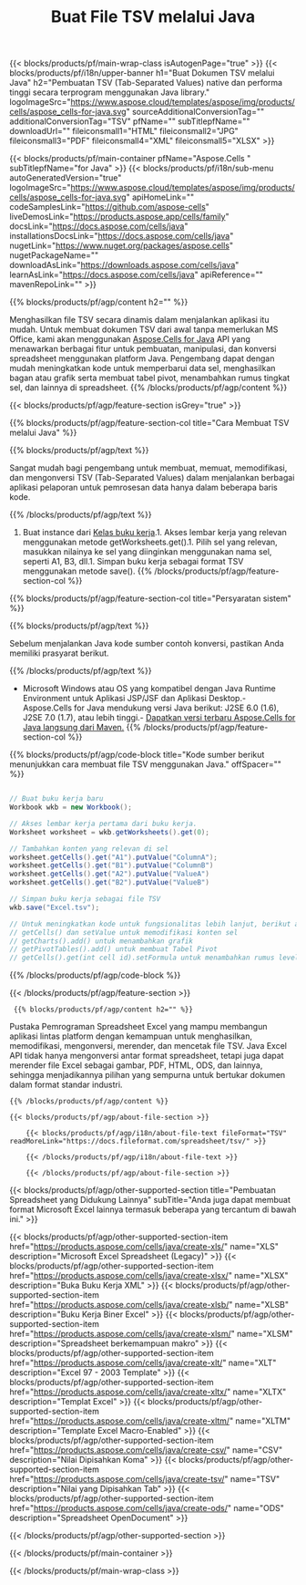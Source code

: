 ﻿---
title: Buat File TSV melalui Java 
url: /id/java/create-tsv/ 
description: Java Contoh kode untuk membuat dokumen TSV. Gunakan kode ini untuk membuat file TSV dalam Java desktop atau aplikasi web berbasis.
---
{{< blocks/products/pf/main-wrap-class isAutogenPage="true" >}}
{{< blocks/products/pf/i18n/upper-banner h1="Buat Dokumen TSV melalui Java" h2="Pembuatan TSV (Tab-Separated Values) native dan performa tinggi secara terprogram menggunakan Java library." logoImageSrc="https://www.aspose.cloud/templates/aspose/img/products/cells/aspose_cells-for-java.svg" sourceAdditionalConversionTag="" additionalConversionTag="TSV" pfName="" subTitlepfName="" downloadUrl="" fileiconsmall1="HTML" fileiconsmall2="JPG" fileiconsmall3="PDF" fileiconsmall4="XML" fileiconsmall5="XLSX" >}}

{{< blocks/products/pf/main-container pfName="Aspose.Cells " subTitlepfName="for Java" >}}
{{< blocks/products/pf/i18n/sub-menu autoGeneratedVersion="true" logoImageSrc="https://www.aspose.cloud/templates/aspose/img/products/cells/aspose_cells-for-java.svg" apiHomeLink="" codeSamplesLink="https://github.com/aspose-cells" liveDemosLink="https://products.aspose.app/cells/family" docsLink="https://docs.aspose.com/cells/java" installationsDocsLink="https://docs.aspose.com/cells/java" nugetLink="https://www.nuget.org/packages/aspose.cells" nugetPackageName="" downloadAsLink="https://downloads.aspose.com/cells/java" learnAsLink="https://docs.aspose.com/cells/java" apiReference="" mavenRepoLink="" >}}

{{% blocks/products/pf/agp/content h2="" %}}

 Menghasilkan file TSV secara dinamis dalam menjalankan aplikasi itu mudah. Untuk membuat dokumen TSV dari awal tanpa memerlukan MS Office, kami akan menggunakan
 [Aspose.Cells for Java](https://products.aspose.com/cells/java) 
 API yang menawarkan berbagai fitur untuk pembuatan, manipulasi, dan konversi spreadsheet menggunakan platform Java. Pengembang dapat dengan mudah meningkatkan kode untuk memperbarui data sel, menghasilkan bagan atau grafik serta membuat tabel pivot, menambahkan rumus tingkat sel, dan lainnya di spreadsheet.
{{% /blocks/products/pf/agp/content %}}

{{< blocks/products/pf/agp/feature-section isGrey="true" >}}

{{% blocks/products/pf/agp/feature-section-col title="Cara Membuat TSV melalui Java" %}}

{{% blocks/products/pf/agp/text %}}

 Sangat mudah bagi pengembang untuk membuat, memuat, memodifikasi, dan mengonversi TSV (Tab-Separated Values) dalam menjalankan berbagai aplikasi pelaporan untuk pemrosesan data hanya dalam beberapa baris kode.

{{% /blocks/products/pf/agp/text %}}

1. Buat instance dari [Kelas buku kerja](https://apireference.aspose.com/cells/java/com.aspose.cells/Workbook).1. Akses lembar kerja yang relevan menggunakan metode getWorksheets.get().1. Pilih sel yang relevan, masukkan nilainya ke sel yang diinginkan menggunakan nama sel, seperti A1, B3, dll.1. Simpan buku kerja sebagai format TSV menggunakan metode save().
{{% /blocks/products/pf/agp/feature-section-col %}}

{{% blocks/products/pf/agp/feature-section-col title="Persyaratan sistem" %}}

{{% blocks/products/pf/agp/text %}}

Sebelum menjalankan Java kode sumber contoh konversi, pastikan Anda memiliki prasyarat berikut.  

{{% /blocks/products/pf/agp/text %}}

- Microsoft Windows atau OS yang kompatibel dengan Java Runtime Environment untuk Aplikasi JSP/JSF dan Aplikasi Desktop.- Aspose.Cells for Java mendukung versi Java berikut: J2SE 6.0 (1.6), J2SE 7.0 (1.7), atau lebih tinggi.- [Dapatkan versi terbaru Aspose.Cells for Java langsung dari Maven.](https://docs.aspose.com/cells/java/installation/) 
{{% /blocks/products/pf/agp/feature-section-col %}}

{{% blocks/products/pf/agp/code-block title="Kode sumber berikut menunjukkan cara membuat file TSV menggunakan Java." offSpacer="" %}}

```cs

// Buat buku kerja baru
Workbook wkb = new Workbook();

// Akses lembar kerja pertama dari buku kerja.
Worksheet worksheet = wkb.getWorksheets().get(0);

// Tambahkan konten yang relevan di sel
worksheet.getCells().get("A1").putValue("ColumnA");
worksheet.getCells().get("B1").putValue("ColumnB")
worksheet.getCells().get("A2").putValue("ValueA")
worksheet.getCells().get("B2").putValue("ValueB")

// Simpan buku kerja sebagai file TSV
wkb.save("Excel.tsv"); 

// Untuk meningkatkan kode untuk fungsionalitas lebih lanjut, berikut adalah lebih banyak fungsi
// getCells() dan setValue untuk memodifikasi konten sel
// getCharts().add() untuk menambahkan grafik
// getPivotTables().add() untuk membuat Tabel Pivot
// getCells().get(int cell id).setFormula untuk menambahkan rumus level sel


```

{{% /blocks/products/pf/agp/code-block %}}

{{< /blocks/products/pf/agp/feature-section >}}

<!-- aboutfile Starts -->

     
     {{% blocks/products/pf/agp/content h2="" %}}

 Pustaka Pemrograman Spreadsheet Excel yang mampu membangun aplikasi lintas platform dengan kemampuan untuk menghasilkan, memodifikasi, mengonversi, merender, dan mencetak file TSV. Java Excel API tidak hanya mengonversi antar format spreadsheet, tetapi juga dapat merender file Excel sebagai gambar, PDF, HTML, ODS, dan lainnya, sehingga menjadikannya pilihan yang sempurna untuk bertukar dokumen dalam format standar industri.



    {{% /blocks/products/pf/agp/content %}}

    {{< blocks/products/pf/agp/about-file-section >}}

        {{< blocks/products/pf/agp/i18n/about-file-text fileFormat="TSV" readMoreLink="https://docs.fileformat.com/spreadsheet/tsv/" >}}

        {{< /blocks/products/pf/agp/i18n/about-file-text >}}

        {{< /blocks/products/pf/agp/about-file-section >}}

          

<!-- aboutfile Ends -->

{{< blocks/products/pf/agp/other-supported-section title="Pembuatan Spreadsheet yang Didukung Lainnya" subTitle="Anda juga dapat membuat format Microsoft Excel lainnya termasuk beberapa yang tercantum di bawah ini." >}}

{{< blocks/products/pf/agp/other-supported-section-item href="https://products.aspose.com/cells/java/create-xls/" name="XLS" description="Microsoft Excel Spreadsheet (Legacy)" >}} 
{{< blocks/products/pf/agp/other-supported-section-item href="https://products.aspose.com/cells/java/create-xlsx/" name="XLSX" description="Buka Buku Kerja XML" >}} 
{{< blocks/products/pf/agp/other-supported-section-item href="https://products.aspose.com/cells/java/create-xlsb/" name="XLSB" description="Buku Kerja Biner Excel" >}} 
{{< blocks/products/pf/agp/other-supported-section-item href="https://products.aspose.com/cells/java/create-xlsm/" name="XLSM" description="Spreadsheet berkemampuan makro" >}} 
{{< blocks/products/pf/agp/other-supported-section-item href="https://products.aspose.com/cells/java/create-xlt/" name="XLT" description="Excel 97 - 2003 Template" >}} 
{{< blocks/products/pf/agp/other-supported-section-item href="https://products.aspose.com/cells/java/create-xltx/" name="XLTX" description="Templat Excel" >}} 
{{< blocks/products/pf/agp/other-supported-section-item href="https://products.aspose.com/cells/java/create-xltm/" name="XLTM" description="Template Excel Macro-Enabled" >}} 
{{< blocks/products/pf/agp/other-supported-section-item href="https://products.aspose.com/cells/java/create-csv/" name="CSV" description="Nilai Dipisahkan Koma" >}} 
{{< blocks/products/pf/agp/other-supported-section-item href="https://products.aspose.com/cells/java/create-tsv/" name="TSV" description="Nilai yang Dipisahkan Tab" >}} 
{{< blocks/products/pf/agp/other-supported-section-item href="https://products.aspose.com/cells/java/create-ods/" name="ODS" description="Spreadsheet OpenDocument" >}} 

{{< /blocks/products/pf/agp/other-supported-section >}}

{{< /blocks/products/pf/main-container >}}
    
{{< /blocks/products/pf/main-wrap-class >}}

